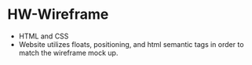 # HW-Wireframe

* HTML and CSS
* Website utilizes floats, positioning, and html semantic tags in order to match the wireframe mock up.